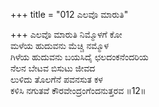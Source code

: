 +++
title = "012 ಎಲವೊ ಮಾರುತಿ"

+++
ಎಲವೊ ಮಾರುತಿ ನಿಮ್ಮೊಳಗೆ ಕೋ  
ಮಳೆಯ ಹುದುವನು ಮೆಚ್ಚಿ ನಮ್ಮೊಳ  
ಗಿಳೆಯ ಹುದುವನು ಬಯಸಿದೈ ಛಲದಂಕನೆಂದರಿಯ  
ನೆಲನ ಬೇಟವ ಬಿಸುಟು ಜೀವದ  
ಲುಳಿದು ತೊಲಗೆನೆ ಪವನಸುತ ಕಳ  
ಕಳಿಸಿ ನಗುತವೆ ಕೌರವೇಂದ್ರಂಗೆಂದನುತ್ತರವ     ॥12॥
